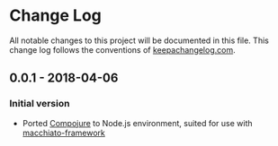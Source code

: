# Change Log
All notable changes to this project will be documented in this file. This change log follows the conventions of [keepachangelog.com](http://keepachangelog.com/).

## 0.0.1 - 2018-04-06
### Initial version
- Ported [Compojure] to Node.js environment, suited for use with [macchiato-framework]

[Compojure]: https://github.com/weavejester/compojure
[macchiato-framework]: https://github.com/macchiato-framework 
